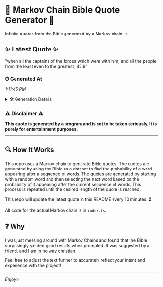 # 📖 Markov Chain Bible Quote Generator 📖

Infinite quotes from the Bible generated by a Markov chain. ✨

## ✨ Latest Quote ✨
"when all the captains of the forces which were with him, and all the people from the least even to the greatest, 42:9"

### ⏰ Generated At
*1:11:45 PM*

<details>
    <summary>🛠️ Generation Details</summary>
    <p>
        <strong>🌱 Seed:</strong> when<br>
        <strong>🔄 Iterations:</strong> 22<br>
        <strong>📜 Context History:</strong><br>[ when ]: all<br>[ when, all ]: the<br>[ when, all, the ]: captains<br>[ when, all, the, captains ]: of<br>[ when, all, the, captains, of ]: the<br>[ when, all, the, captains, of, the ]: forces<br>[ all, the, captains, of, the, forces ]: which<br>[ the, captains, of, the, forces, which ]: were<br>[ captains, of, the, forces, which, were ]: with<br>[ of, the, forces, which, were, with ]: him,<br>[ the, forces, which, were, with, him, ]: and<br>[ forces, which, were, with, him,, and ]: all<br>[ which, were, with, him,, and, all ]: the<br>[ were, with, him,, and, all, the ]: people<br>[ with, him,, and, all, the, people ]: from<br>[ him,, and, all, the, people, from ]: the<br>[ and, all, the, people, from, the ]: least<br>[ all, the, people, from, the, least ]: even<br>[ the, people, from, the, least, even ]: to<br>[ people, from, the, least, even, to ]: the<br>[ from, the, least, even, to, the ]: greatest,<br>[ the, least, even, to, the, greatest, ]: 42:9<br>
    </p>
</details>

### ⚠️ Disclaimer ⚠️
**This quote is generated by a program and is not to be taken seriously. It is purely for entertainment purposes.**

---

## 🔍 How It Works

This repo uses a Markov chain to generate Bible quotes. The quotes are generated by using the Bible as a dataset to find the probability of a word appearing after a sequence of words. The quotes are generated by starting with a random word and then selecting the next word based on the probability of it appearing after the current sequence of words. This process is repeated until the desired length of the quote is reached.

This repo will update the latest quote in this README every 10 minutes. ⏳

All code for the actual Markov chain is in `index.ts`.

## ❓ Why

I was just messing around with Markov Chains and found that the Bible surprisingly yielded good results when prompted. 
It was suggested by a friend, and I am in no way christian.

Feel free to adjust the text further to accurately reflect your intent and experience with the project!

---

*Enjoy*✨

